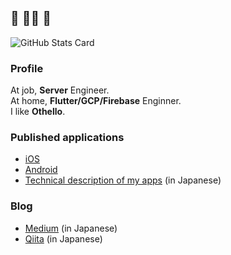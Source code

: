 ## 🍵 🧘‍♂️ 🍵
![GitHub Stats Card](https://github-readme-stats.vercel.app/api?username=sensuikan1973&count_private=true&theme=tokyonight)

### Profile
At job, **Server** Engineer.  
At home, **Flutter/GCP/Firebase** Enginner.  
I like **Othello**.

### Published applications
- [iOS](https://apps.apple.com/jp/developer/shimizu-naoki/id1308323177)
- [Android](https://play.google.com/store/apps/developer?id=Naoki+Shimizu&hl=ja)
- [Technical description of my apps](https://done-sensuikan1973.com/programming) (in Japanese)

### Blog
- [Medium](https://medium.com/@sensuikan1973) (in Japanese)
- [Qiita](https://qiita.com/sensuikan1973) (in Japanese)
